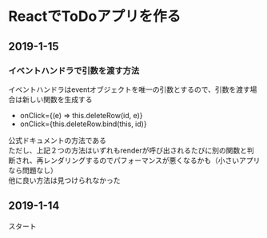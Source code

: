 # ReactでToDoアプリを作る

## 2019-1-15
### イベントハンドラで引数を渡す方法
イベントハンドラはeventオブジェクトを唯一の引数とするので、引数を渡す場合は新しい関数を生成する
- onClick={(e) => this.deleteRow(id, e)}
- onClick={this.deleteRow.bind(this, id)}

公式ドキュメントの方法である  
ただし、上記２つの方法はいずれもrenderが呼び出されるたびに別の関数と判断され、再レンダリングするのでパフォーマンスが悪くなるかも（小さいアプリなら問題なし）  
他に良い方法は見つけられなかった

## 2019-1-14
スタート
